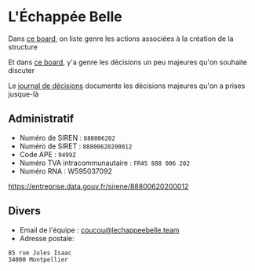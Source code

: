 # L'Échappée Belle

Dans [ce board](https://github.com/orgs/lechappeebelle/projects/1?fullscreen=true), on liste genre les actions associées à la création de la structure

Et dans [ce board](https://github.com/orgs/lechappeebelle/projects/2?fullscreen=true), y'a genre les décisions un peu majeures qu'on souhaite discuter

Le [journal de décisions](https://github.com/lechappeebelle/association/blob/master/journal-de-d%C3%A9cisions.md) documente les décisions majeures qu'on a prises jusque-là


## Administratif

- Numéro de SIREN : `888006202`
- Numéro de SIRET : `88800620200012`
- Code APE : `9499Z`
- Numéro TVA intracommunautaire : `FR45 888 006 202`
- Numéro RNA : W595037092

https://entreprise.data.gouv.fr/sirene/88800620200012

## Divers

- Email de l'équipe : [coucou@lechappeebelle.team](mailto:coucou@lechappeebelle.team)
- Adresse postale:

```
85 rue Jules Isaac 
34000 Montpellier
```
